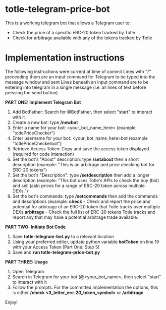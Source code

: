 # totle-telegram-price-bot
This is a working telegram bot that allows a Telegram user to:
- Check the price of a specific ERC-20 token tracked by Totle
- Check for arbitrage available with any of the tokens tracked by Totle

# Implementation instructions
The following instructions were current at time of commit
Lines with "/" preceeding them are an input command for Telegram to be typed into the message window and sent
Lines beneath an input command are to be entering into telegram in a single message (i.e. all lines of text before pressing the send button)

**PART ONE: Implement Telegram Bot**
1. Add BotFather: Search for @BotFather, then select "start" to interact with it
2. Create a new bot: type **/newbot**
3. Enter a name for your bot: <your_bot_name_here> (example "totlePriceChecker")
4. Enter username for your bot: <your_bot_name_here>bot (example "totlePriceCheckerbot")
5. Retrieve Access Token: Copy and save the access token displayed (required for code interaction)
6. Set the bot's "About" description: type **/setabout** then a short description (example: "This is an arbitrage and price checking bot for ERC-20 tokens")
8. Set the bot's "Description": type **/setdescription** then add a longer description (example: "This bot uses Totle's APIs to check the buy (bid) and sell (ask) prices for a range of ERC-20 token across multiple DEXs.")
9. Set the bot's commands: type **/setcommands** then add the commands and descriptions (example: **check** - Check and report the price and potential for arbitrage of an ERC-20 token that Totle tracks over multiple DEXs **arbitrage** - Check the full list of ERC-20 tokens Totle tracks and report any that may have a potential arbitrage trade available.


**PART TWO: Initiate Bot Code**
1. Save **totle-telegram-bot.py** to a relevant location
3. Using your preferred editor, update python variable **botToken** on line 19 with your Access Token (Part One: Step 5)
4. Save and **run totle-telegram-price-bot.py**


**PART THREE: Usage**
1. Open Telegram
2. Search in Telegram for your bot (@<your_bot_name>, then select "start" to interact with it
3. Follow the prompts. For the committed implementation the options, this is either **/check <3_letter_erc-20_token_symbol>** or **/arbitrage**

Enjoy!

